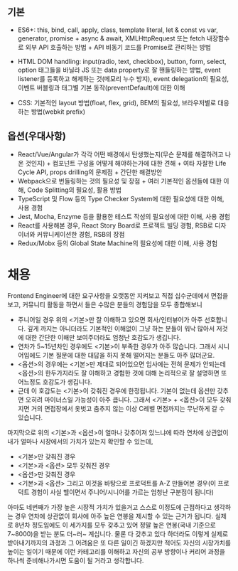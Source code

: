 ---
---

# 

## 기본
- ES6+: this, bind, call, apply, class, template literal, let & const vs var, generator, promise + async & await, XMLHttpRequest 또는 fetch 내장함수로 외부 API 호출하는 방법 + API 비동기 코드를 Promise로 관리하는 방법

- HTML DOM handling: input(radio, text, checkbox), button, form, select, option 태그들을 바닐라 JS 또는 data property로 잘 핸들링하는 방법, event listener를 등록하고 해제하는 것(메모리 누수 방지), event delegation의 필요성, 이벤트 버블링과 태그별 기본 동작(preventDefault)에 대한 이해

- CSS: 기본적인 layout 방법(float, flex, grid), BEM의 필요성, 브라우저별로 대응하는 방법(webkit prefix)

## 옵션(우대사항) 
- React/Vue/Angular가 각각 어떤 배경에서 탄생했는지(무슨 문제를 해결하려고 나온 것인지) + 컴포넌트 구성을 어떻게 해야하는가에 대한 견해 + 여타 자잘한 Life Cycle API, props drilling의 문제점 + 간단한 해결방안
- Webpack으로 번들링하는 것의 필요성 및 장점 + 여러 기본적인 옵션들에 대한 이해, Code Splitting의 필요성, 활용 방법
- TypeScript 및 Flow 등의 Type Checker System에 대한 필요성에 대한 이해, 사용 경험
- Jest, Mocha, Enzyme 등을 활용한 테스트 작성의 필요성에 대한 이해, 사용 경험
- React를 사용해본 경우, React Story Board로 프로젝트 빌딩 경험, RSB로 디자이너와 커뮤니케이션한 경험, RSB의 장점
- Redux/Mobx 등의 Global State Machine의 필요성에 대한 이해, 사용 경험

# 채용
Frontend Engineer에 대한 요구사항을 오랫동안 지켜보고 직접 십수군데에서 면접을 보고, 커뮤니티 활동을 하면서 들은 수많은 분들의 경험담을 모두 종합해보니
- 주니어일 경우 위의 <기본>만 잘 이해하고 있으면 회사/인터뷰어가 아주 선호합니다. 깊게 까지는 아니더라도 기본적인 이해없이 그냥 하는 분들이 워낙 많아서 저것에 대한 간단한 이해만 보여주더라도 엄청난 호감도가 생깁니다.
- 연차가 5~15년차인 경우에도 <기본>이 부족한 경우가 아주 많습니다. 그래서 시니어임에도 기본 질문에 대한 대답을 하지 못해 떨어지는 분들도 아주 많더군요.
- <옵션>의 경우에는 <기본>만 제대로 되어있으면 입사에는 전혀 문제가 안되는데 <옵션>의 한두가지라도 잘 이해하고 경험한 것에 대해 논리적으로 잘 설명하면 또 어느정도 호감도가 생깁니다.
- 근데 이 호감도는 <기본>이 갖춰진 경우에 한정됩니다. 기본이 없는데 옵션만 갖추면 오히려 마이너스일 가능성이 아주 큽니다. 그래서 <기본> + <옵션>이 모두 갖춰지면 거의 면접장에서 옷벗고 춤추지 않는 이상 C레벨 면접까지는 무난하게 갈 수 있습니다.

마지막으로 위의 <기본>과 <옵션>이 얼마나 갖추어져 있느냐에 따라 연차에 상관없이 내가 얼마나 시장에서의 가치가 있는지 확인할 수 있는데,
- <기본>만 갖춰진 경우
- <기본>과 <옵션> 모두 갖춰진 경우
- <옵션>만 갖춰진 경우
- <기본>과 <옵션> 그리고 이것을 바탕으로 프로덕트를 A-Z 만들어본 경우(이 프로덕트 경험이 사실 헬이면서 주니어/시니어를 가르는 엄청난 구분점이 됩니다)

아마도 네번째가 가장 높은 시장적 가치가 있을거고 스스로 이정도에 근접하다고 생각하는 경우 연차에 상관없이 회사에 아주 높은 연봉을 제시할 수 있는 근거가 됩니다. 실제로 8년차 정도임에도 이 세가지를 모두 갖추고 있어 정말 높은 연봉(국내 기준으로 7~8000)을 받는 분도 더~러~ 계십니다. 물론 다 갖추고 있다 하더라도 이렇게 실제로 받아내기까지의 과정과 그 어려움은 또 다른 일이긴 하겠지만 적어도 자신의 시장가치를 높이는 일이기 때문에 이런 카테고리를 이해하고 자신의 공부 방향이나 커리어 과정을 하나씩 준비해나가시면 도움이 될 거라고 생각합니다.
